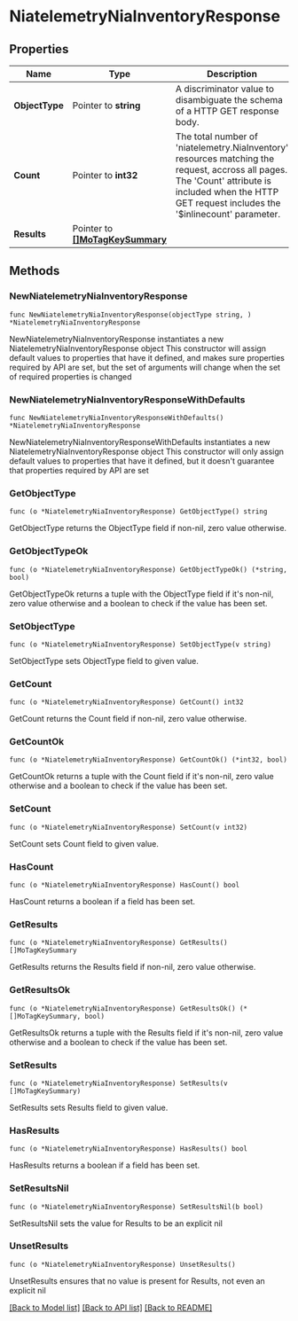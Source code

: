 # NiatelemetryNiaInventoryResponse

## Properties

Name | Type | Description | Notes
------------ | ------------- | ------------- | -------------
**ObjectType** | Pointer to **string** | A discriminator value to disambiguate the schema of a HTTP GET response body. | 
**Count** | Pointer to **int32** | The total number of &#39;niatelemetry.NiaInventory&#39; resources matching the request, accross all pages. The &#39;Count&#39; attribute is included when the HTTP GET request includes the &#39;$inlinecount&#39; parameter. | [optional] 
**Results** | Pointer to [**[]MoTagKeySummary**](MoTagKeySummary.md) |  | [optional] 

## Methods

### NewNiatelemetryNiaInventoryResponse

`func NewNiatelemetryNiaInventoryResponse(objectType string, ) *NiatelemetryNiaInventoryResponse`

NewNiatelemetryNiaInventoryResponse instantiates a new NiatelemetryNiaInventoryResponse object
This constructor will assign default values to properties that have it defined,
and makes sure properties required by API are set, but the set of arguments
will change when the set of required properties is changed

### NewNiatelemetryNiaInventoryResponseWithDefaults

`func NewNiatelemetryNiaInventoryResponseWithDefaults() *NiatelemetryNiaInventoryResponse`

NewNiatelemetryNiaInventoryResponseWithDefaults instantiates a new NiatelemetryNiaInventoryResponse object
This constructor will only assign default values to properties that have it defined,
but it doesn't guarantee that properties required by API are set

### GetObjectType

`func (o *NiatelemetryNiaInventoryResponse) GetObjectType() string`

GetObjectType returns the ObjectType field if non-nil, zero value otherwise.

### GetObjectTypeOk

`func (o *NiatelemetryNiaInventoryResponse) GetObjectTypeOk() (*string, bool)`

GetObjectTypeOk returns a tuple with the ObjectType field if it's non-nil, zero value otherwise
and a boolean to check if the value has been set.

### SetObjectType

`func (o *NiatelemetryNiaInventoryResponse) SetObjectType(v string)`

SetObjectType sets ObjectType field to given value.


### GetCount

`func (o *NiatelemetryNiaInventoryResponse) GetCount() int32`

GetCount returns the Count field if non-nil, zero value otherwise.

### GetCountOk

`func (o *NiatelemetryNiaInventoryResponse) GetCountOk() (*int32, bool)`

GetCountOk returns a tuple with the Count field if it's non-nil, zero value otherwise
and a boolean to check if the value has been set.

### SetCount

`func (o *NiatelemetryNiaInventoryResponse) SetCount(v int32)`

SetCount sets Count field to given value.

### HasCount

`func (o *NiatelemetryNiaInventoryResponse) HasCount() bool`

HasCount returns a boolean if a field has been set.

### GetResults

`func (o *NiatelemetryNiaInventoryResponse) GetResults() []MoTagKeySummary`

GetResults returns the Results field if non-nil, zero value otherwise.

### GetResultsOk

`func (o *NiatelemetryNiaInventoryResponse) GetResultsOk() (*[]MoTagKeySummary, bool)`

GetResultsOk returns a tuple with the Results field if it's non-nil, zero value otherwise
and a boolean to check if the value has been set.

### SetResults

`func (o *NiatelemetryNiaInventoryResponse) SetResults(v []MoTagKeySummary)`

SetResults sets Results field to given value.

### HasResults

`func (o *NiatelemetryNiaInventoryResponse) HasResults() bool`

HasResults returns a boolean if a field has been set.

### SetResultsNil

`func (o *NiatelemetryNiaInventoryResponse) SetResultsNil(b bool)`

 SetResultsNil sets the value for Results to be an explicit nil

### UnsetResults
`func (o *NiatelemetryNiaInventoryResponse) UnsetResults()`

UnsetResults ensures that no value is present for Results, not even an explicit nil

[[Back to Model list]](../README.md#documentation-for-models) [[Back to API list]](../README.md#documentation-for-api-endpoints) [[Back to README]](../README.md)


